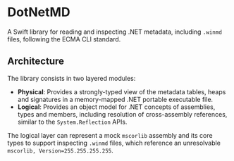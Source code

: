 # DotNetMD

A Swift library for reading and inspecting .NET metadata, including `.winmd` files, following the ECMA CLI standard.

## Architecture

The library consists in two layered modules:

- **Physical**: Provides a strongly-typed view of the metadata tables, heaps and signatures in a memory-mapped .NET portable executable file.
- **Logical**: Provides an object model for .NET concepts of assemblies, types and members, including resolution of cross-assembly references, similar to the `System.Reflection` APIs.

The logical layer can represent a mock `mscorlib` assembly and its core types to support inspecting `.winmd` files, which reference an unresolvable `mscorlib, Version=255.255.255.255`.